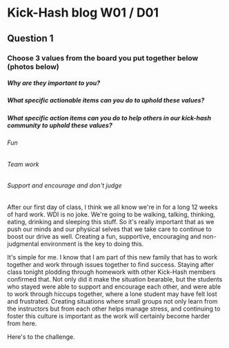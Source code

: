 # Kick-Hash blog W01 / D01

## Question 1

### Choose 3 values from the board you put together below (photos below)

##### Why are they important to you?
##### What specific actionable items can you do to uphold these values?
##### What specific action items can you do to help others in our kick-hash community to uphold these values?

###### Fun
###### Team work
###### Support and encourage and don't judge

After our first day of class, I think we all know we're in for a long 12 weeks of hard work. WDI is no joke. We're going to be walking, talking, thinking, eating, drinking and sleeping this stuff. So it's really important that as we push our minds and our physical selves that we take care to continue to boost our drive as well. Creating a fun, supportive, encouraging and non-judgmental environment is the key to doing this. 

It's simple for me. I know that I am part of this new family that has to work together and work through issues together to find success. Staying after class tonight plodding through homework with other Kick-Hash members confirmed that. Not only did it make the situation bearable, but the students who stayed were able to support and encourage each other, and were able to work through hiccups together, where a lone student may have felt lost and frustrated. Creating situations where small groups not only learn from the instructors but from each other helps manage stress, and continuing to foster this culture is important as the work will certainly become harder from here. 

Here's to the challenge.
